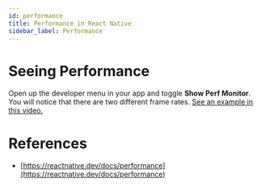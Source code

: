 ```yaml
---
id: performance
title: Performance in React Native
sidebar_label: Performance
---
```


# Seeing Performance

Open up the developer menu in your app and toggle **Show Perf Monitor**. You will notice that there are two different frame rates. [See an example in this video.](https://www.youtube.com/watch?v=y4j2Kd1-Hi0&list=PLUGDC1tkjMjdSuARJs7TyVthnfJrf0Jud&index=27&t=513s)

# References

- [https://reactnative.dev/docs/performance](https://reactnative.dev/docs/performance)
